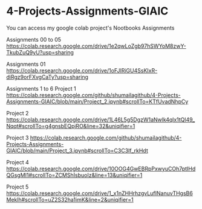 # 4-Projects-Assignments-GIAIC
You can access my google colab project's Nootbooks 
Assignments

Assignments 00 to 05
https://colab.research.google.com/drive/1e2qwLoZgb97hSWYoM8zwY-TkubZuQ9yU?usp=sharing


Assignments 01 
https://colab.research.google.com/drive/1oFJIRiGU4SsKIxR-diRgz9orFXvgCaTy?usp=sharing


Assignments 1 to 6
Project 1
https://colab.research.google.com/github/shumailagithub/4-Projects-Assignments-GIAIC/blob/main/Project_2.ipynb#scrollTo=KTfUvadNhpCy

Project 2 
https://colab.research.google.com/drive/1L46L5g5DgzW1aNwlk4qlx1tQl49_Nqqt#scrollTo=g4gnsbEQpjRO&line=32&uniqifier=1

Project 3
https://colab.research.google.com/github/shumailagithub/4-Projects-Assignments-GIAIC/blob/main/Project_3.ipynb#scrollTo=C3C3lf_rkHdt

Project 4
https://colab.research.google.com/drive/10OOG4GwEBRpPxwyuCOh7ptIHdQGsgMI1#scrollTo=ZCMShIsbuoIz&line=13&uniqifier=1

Project 5
https://colab.research.google.com/drive/1_x1nZHHrhzgvLufINanuvTHgsB6Meklh#scrollTo=uZ2S32ha1imK&line=2&uniqifier=1
